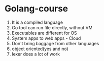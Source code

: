 # Golang-course

1. It is a compiled language
2. Go tool can run file directly, without VM
3. Executables are different for OS
4. System apps to web apps - Cloud
5. Don't bring baggage from other languages
6. object oriented(yes and no)
7. lexer does a lot of work